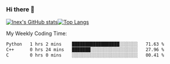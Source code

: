 ### Hi there 👋
[![lnex's GitHub stats](https://github-readme-stats.vercel.app/api?username=lnexenl&count_private=true&show_icons=true)](https://github.com/anuraghazra/github-readme-stats)[![Top Langs](https://github-readme-stats.vercel.app/api/top-langs/?username=lnexenl&layout=compact&langs_count=8&exclude_repo=32-bit-MIPS-CPU)](https://github.com/anuraghazra/github-readme-stats)

My Weekly Coding Time:
<!--START_SECTION:waka-->

```txt
Python   1 hrs 2 mins    ██████████████████░░░░░░░   71.63 %
C++      0 hrs 24 mins   ███████░░░░░░░░░░░░░░░░░░   27.96 %
C        0 hrs 0 mins    ░░░░░░░░░░░░░░░░░░░░░░░░░   00.41 %
```

<!--END_SECTION:waka-->
